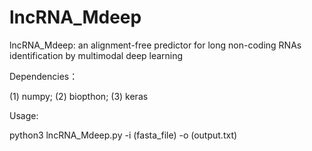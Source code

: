 # lncRNA_Mdeep
lncRNA_Mdeep: an alignment-free predictor for long non-coding RNAs identification by multimodal deep learning

Dependencies：


(1) numpy; (2) biopthon; (3) keras



Usage:

python3 lncRNA_Mdeep.py -i (fasta_file) -o (output.txt)

